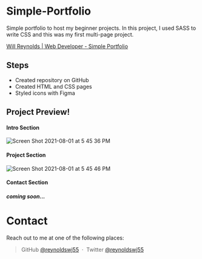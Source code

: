 # Simple-Portfolio

Simple portfolio to host my beginner projects. In this project, I used SASS to write CSS and this was my first multi-page project.

[Will Reynolds | Web Developer - Simple Portfolio](https://reynoldswj55dev.netlify.app/)

## Steps

- Created repository on GitHub
- Created HTML and CSS pages
- Styled icons with Figma

## Project Preview!

#### Intro Section

![Screen Shot 2021-08-01 at 5 45 36 PM](https://user-images.githubusercontent.com/65702910/127768099-2c9a7ec1-54b9-447e-ada1-eb5bb4b27cce.jpg)


#### Project Section

![Screen Shot 2021-08-01 at 5 45 46 PM](https://user-images.githubusercontent.com/65702910/127768085-5a67d4a2-a85f-484f-885a-dbb24e1612e1.jpg)

#### Contact Section

##### coming soon...

# Contact

Reach out to me at one of the following places:

> GitHub [@reynoldswj55](https://github.com/reynoldswj55) &nbsp;&middot;&nbsp;
> Twitter [@reynoldswj55](https://twitter.com/reynoldswj55)
